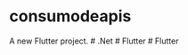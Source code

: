 # consumodeapis

A new Flutter project.
#   . N e t  
 #   F l u t t e r  
 #   F l u t t e r  
 